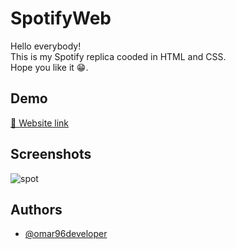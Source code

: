 # SpotifyWeb

Hello everybody!  
This is my Spotify replica cooded in HTML and CSS.  
Hope you like it 😁.
## Demo

[🔗 Website link](https://spotify-proj.netlify.app/)




## Screenshots


![spot](https://user-images.githubusercontent.com/84162621/170785100-6443201a-d666-4d46-921c-19fd1a1bb44d.png)


## Authors

- [@omar96developer](https://github.com/omar96developer)

